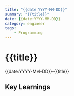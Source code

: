 ```yaml
---
title: "{{date:YYYY-MM-DD}}"
summary: "{{title}}"
date: {{date:YYYY-MM-DD}}
category: engineer
tags:
    - Programming
---
```


# {{title}}
{{date:YYYY-MM-DD}}-{{title}}

## Key Learnings